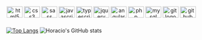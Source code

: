 ####

<div align="center" >
  <img src="https://cdn.jsdelivr.net/gh/devicons/devicon/icons/html5/html5-original.svg" height="30" width="42" alt="html5 logo"  />
  <img src="https://cdn.jsdelivr.net/gh/devicons/devicon/icons/css3/css3-original.svg" height="30" width="42" alt="css3 logo"  />
  <img src="https://cdn.jsdelivr.net/gh/devicons/devicon/icons/sass/sass-original.svg" height="30" width="42" alt="sass logo"  />  
  <img src="https://cdn.jsdelivr.net/gh/devicons/devicon/icons/javascript/javascript-original.svg" height="30" width="42" alt="javascript logo"  />  
  <img src="https://cdn.jsdelivr.net/gh/devicons/devicon/icons/typescript/typescript-original.svg" height="30" width="42" alt="typescript logo"  />
  <img src="https://cdn.jsdelivr.net/gh/devicons/devicon/icons/jquery/jquery-plain-wordmark.svg" height="30" width="42" alt="jquery logo" />
  <img src="https://cdn.jsdelivr.net/gh/devicons/devicon/icons/angularjs/angularjs-original.svg" height="30" width="42" alt="angular logo" />
  <img src="https://cdn.jsdelivr.net/gh/devicons/devicon/icons/php/php-plain.svg" height="30" width="42" alt="php logo"/>
  <img src="https://cdn.jsdelivr.net/gh/devicons/devicon/icons/mysql/mysql-original.svg" height="30" width="42" alt="mysql logo"/>
  <img src="https://cdn.jsdelivr.net/gh/devicons/devicon/icons/git/git-original.svg" height="30" width="42" alt="git logo"  />
  <img src="https://cdn.jsdelivr.net/gh/devicons/devicon/icons/github/github-original-wordmark.svg" height="30" width="42" alt="github logo"  />          
</div>

###
[![Top Langs](https://github-readme-stats-theta-mauve-92.vercel.app/api/top-langs/?username=horaciosdev&theme=radical)](https://github.com/anuraghazra/github-readme-stats)
![Horacio's GitHub stats](https://github-readme-stats-theta-mauve-92.vercel.app/api?username=horaciosdev&show_icons=true&theme=radical)



